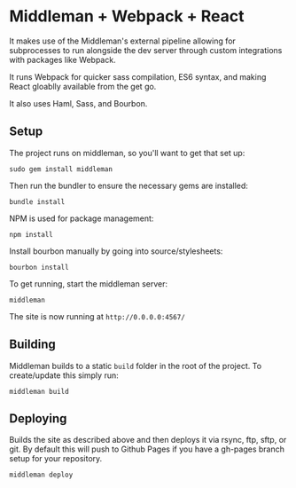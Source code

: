 # Middleman + Webpack + React

It makes use of the Middleman's external pipeline allowing for subprocesses to run alongside the dev server through custom integrations with packages like Webpack.

It runs Webpack for quicker sass compilation, ES6 syntax, and making React gloablly available from the get go.

It also uses Haml, Sass, and Bourbon.


## Setup

The project runs on middleman, so you'll want to get that set up:

    sudo gem install middleman

Then run the bundler to ensure the necessary gems are installed:

    bundle install

NPM is used for package management:

    npm install


Install bourbon manually by going into source/stylesheets:

    bourbon install
    
To get running, start the middleman server:
  
    middleman

The site is now running at `http://0.0.0.0:4567/`

## Building

Middleman builds to a static `build` folder in the root of the project. To create/update this simply run:

    middleman build

## Deploying

Builds the site as described above and then deploys it via rsync, ftp, sftp, or git. By default this will 
push to Github Pages if you have a gh-pages branch setup for your repository.

    middleman deploy